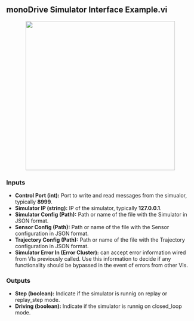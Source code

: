 ## monoDrive Simulator Interface Example.vi
<p align="center">
<img src="https://github.com/monoDriveIO/client/blob/lv_client_docs/WikiPhotos/LV_client/monoDrive_Simulator_Interface_Examplec.png" 
width="400"  />
</p>

### Inputs

- **Control Port (int):** Port to write and read messages from the simualor, typically **8999**.
- **Simulator IP (string):** IP of the simulator, typically **127.0.0.1**.
- **Simulator Config (Path):** Path or name of the file with the Simulator in JSON format.
- **Sensor Config (Path):** Path or name of the file with the Sensor configuration in JSON format.
- **Trajectory Config (Path):** Path or name of the file with the Trajectory configuration in JSON format.
- **Simulator Error In (Error Cluster):** can accept error information wired from VIs previously called. Use this information to decide if any functionality should be bypassed in the event of errors from other VIs.


### Outputs

- **Step (boolean):** Indicate if the simulator is runnig on replay or replay_step mode.
- **Driving (boolean):** Indicate if the simulator is runnig on closed_loop mode.
